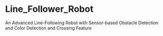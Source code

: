# Line_Follower_Robot
An Advanced Line-Following Robot with Sensor-based Obstacle Detection and Color Detection and Crossing Feature 
